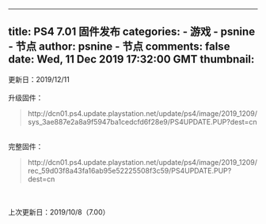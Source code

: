 
---
title: PS4 7.01 固件发布
categories: 
    - 游戏
    - psnine - 节点
author: psnine - 节点
comments: false
date: Wed, 11 Dec 2019 17:32:00 GMT
thumbnail: 
---

<div>   
更新日：2019/12/11<br><br>升级固件：<br><blockquote>http://dcn01.ps4.update.playstation.net/update/ps4/image/2019_1209/sys_3ae887e2a8a9f5947ba1cedcfd6f28e9/PS4UPDATE.PUP?dest=cn</blockquote><br>完整固件：<br><blockquote>http://dcn01.ps4.update.playstation.net/update/ps4/image/2019_1209/rec_59d03f8a43fa16ab95e52225508f3c59/PS4UPDATE.PUP?dest=cn</blockquote><br><br>上次更新日：2019/10/8（7.00）  
</div>
            